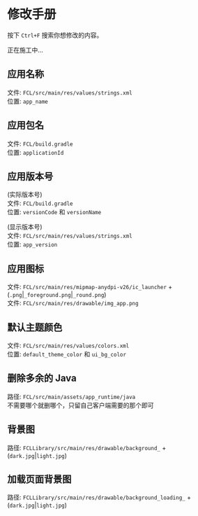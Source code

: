 # 修改手册

按下 `Ctrl+F` 搜索你想修改的内容。

正在施工中...

## 应用名称

文件: `FCL/src/main/res/values/strings.xml`  
位置: `app_name`

## 应用包名

文件: `FCL/build.gradle`  
位置: `applicationId`

## 应用版本号

(实际版本号)  
文件: `FCL/build.gradle`  
位置: `versionCode` 和 `versionName`

(显示版本号)  
文件: `FCL/src/main/res/values/strings.xml`  
位置: `app_version`

## 应用图标

文件: `FCL/src/main/res/mipmap-anydpi-v26/ic_launcher` + (`.png`|`_foreground.png`|`_round.png`)  
文件: `FCL/src/main/res/drawable/img_app.png`

## 默认主题颜色

文件: `FCL/src/main/res/values/colors.xml`  
位置: `default_theme_color` 和 `ui_bg_color`

## 删除多余的 Java

路径: `FCL/src/main/assets/app_runtime/java`  
不需要哪个就删哪个，只留自己客户端需要的那个即可

## 背景图

路径: `FCLLibrary/src/main/res/drawable/background_` + (`dark.jpg`|`light.jpg`)

## 加载页面背景图

路径: `FCLLibrary/src/main/res/drawable/background_loading_` + (`dark.jpg`|`light.jpg`)
